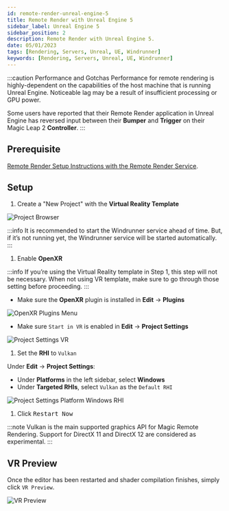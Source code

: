 ```yaml
---
id: remote-render-unreal-engine-5
title: Remote Render with Unreal Engine 5
sidebar_label: Unreal Engine 5
sidebar_position: 2
description: Remote Render with Unreal Engine 5.
date: 05/01/2023
tags: [Rendering, Servers, Unreal, UE, Windrunner]
keywords: [Rendering, Servers, Unreal, UE, Windrunner]
---
```


:::caution Performance and Gotchas
Performance for remote rendering is highly-dependent on the capabilities of the host machine that is running Unreal Engine. Noticeable lag may be a result of insufficient processing or GPU power.

Some users have reported that their Remote Render application in Unreal Engine has reversed input between their **Bumper** and **Trigger** on their Magic Leap 2 **Controller**.
:::

## Prerequisite

[Remote Render Setup Instructions with the Remote Render Service](/docs/guides/remote-render/remote-render).

## Setup

1. Create a "New Project" with the **Virtual Reality Template**

![Project Browser](/img/unreal-5/project-browser.png)

:::info
It is recommended to start the Windrunner service ahead of time. But, if it’s not running yet, the Windrunner service will be started automatically.
:::

1. Enable **OpenXR**

:::info
If you’re using the Virtual Reality template in Step 1, this step will not be necessary. When not using VR template, make sure to go through those setting before proceeding.
:::

- Make sure the **OpenXR** plugin is installed in **Edit** -> **Plugins**

![OpenXR Plugins Menu](/img/unreal-5/plugins-menu-openxr.png)

- Make sure `Start in VR` is enabled in **Edit** -> **Project Settings**

![Project Settings VR](/img/unreal-5/preoject-settings-vr.png)

1. Set the **RHI** to `Vulkan`

Under **Edit** -> **Project Settings**:

- Under **Platforms** in the left sidebar, select **Windows**
- Under **Targeted RHIs**, select `Vulkan` as the `Default RHI`

![Project Settings Platform Windows RHI](/img/unreal-5/project-settings-platform-windows.png)

1. Click <kbd>Restart Now</kbd>

:::note
Vulkan is the main supported graphics API for Magic Remote Rendering. Support for DirectX 11 and DirectX 12 are considered as experimental.
:::

## VR Preview

Once the editor has been restarted and shader compilation finishes, simply click `VR Preview`.

![VR Preview](/img/unreal-5/editor-vr-preview.png)

